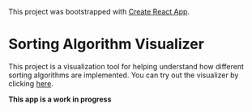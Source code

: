 This project was bootstrapped with [Create React App](https://github.com/facebook/create-react-app).

# Sorting Algorithm Visualizer

This project is a visualization tool for helping understand how different sorting algorithms are implemented. You can try out the visualizer by clicking [here](http://camgraff.github.io/sorting-algorithm-visualizer).

**This app is a work in progress**
